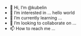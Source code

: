 - 👋 Hi, I’m @kubelin
- 👀 I’m interested in ... hello world
- 🌱 I’m currently learning ...
- 💞️ I’m looking to collaborate on ...
- 📫 How to reach me ...

<!---
kubelin/kubelin is a ✨ special ✨ repository because its `README.md` (this file) appears on your GitHub profile.
You can click the Preview link to take a look at your changes.
--->

